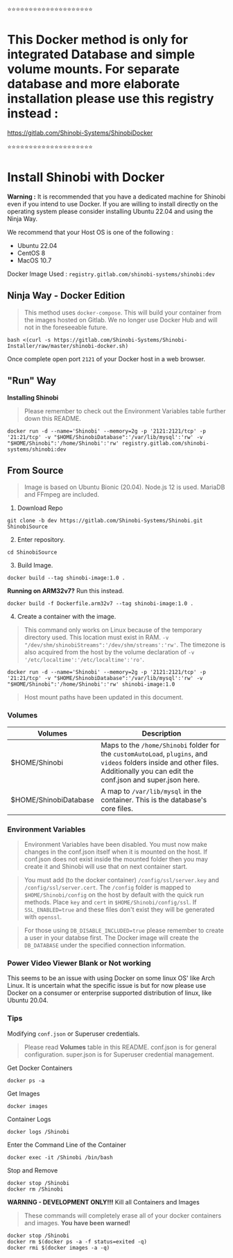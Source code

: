 ⭐⭐⭐⭐⭐⭐⭐⭐⭐⭐⭐⭐⭐⭐⭐⭐⭐⭐⭐⭐

# This Docker method is only for integrated Database and simple volume mounts. For separate database and more elaborate installation please use this registry instead :

https://gitlab.com/Shinobi-Systems/ShinobiDocker

⭐⭐⭐⭐⭐⭐⭐⭐⭐⭐⭐⭐⭐⭐⭐⭐⭐⭐⭐⭐

# Install Shinobi with Docker

**Warning :** It is recommended that you have a dedicated machine for Shinobi even if you intend to use Docker. If you are willing to install directly on the operating system please consider installing Ubuntu 22.04 and using the Ninja Way.

We recommend that your Host OS is one of the following :

- Ubuntu 22.04
- CentOS 8
- MacOS 10.7

Docker Image Used : `registry.gitlab.com/shinobi-systems/shinobi:dev`

## Ninja Way - Docker Edition

> This method uses `docker-compose`. This will build your container from the images hosted on Gitlab. We no longer use Docker Hub and will not in the foreseeable future.

```
bash <(curl -s https://gitlab.com/Shinobi-Systems/Shinobi-Installer/raw/master/shinobi-docker.sh)
```

Once complete open port `2121` of your Docker host in a web browser.

## "Run" Way

**Installing Shinobi**

> Please remember to check out the Environment Variables table further down this README.

```
docker run -d --name='Shinobi' --memory=2g -p '2121:2121/tcp' -p '21:21/tcp' -v "$HOME/ShinobiDatabase":'/var/lib/mysql':'rw' -v "$HOME/Shinobi":'/home/Shinobi':'rw' registry.gitlab.com/shinobi-systems/shinobi:dev
```

## From Source

> Image is based on Ubuntu Bionic (20.04). Node.js 12 is used. MariaDB and FFmpeg are included.

1. Download Repo

```
git clone -b dev https://gitlab.com/Shinobi-Systems/Shinobi.git ShinobiSource
```

2. Enter repository.

```
cd ShinobiSource
```

3. Build Image.

```
docker build --tag shinobi-image:1.0 .
```

**Running on ARM32v7?** Run this instead.

```
docker build -f Dockerfile.arm32v7 --tag shinobi-image:1.0 .
```

4. Create a container with the image.

> This command only works on Linux because of the temporary directory used. This location must exist in RAM. `-v "/dev/shm/shinobiStreams":'/dev/shm/streams':'rw'`. The timezone is also acquired from the host by the volume declaration of `-v '/etc/localtime':'/etc/localtime':'ro'`.

```
docker run -d --name='Shinobi' --memory=2g -p '2121:2121/tcp' -p '21:21/tcp' -v "$HOME/ShinobiDatabase":'/var/lib/mysql':'rw' -v "$HOME/Shinobi":'/home/Shinobi':'rw' shinobi-image:1.0
```

> Host mount paths have been updated in this document.

### Volumes

| Volumes               | Description                                                                                                                                                                       |
| --------------------- | --------------------------------------------------------------------------------------------------------------------------------------------------------------------------------- |
| $HOME/Shinobi         | Maps to the `/home/Shinobi` folder for the `customAutoLoad`, `plugins`, and `videos` folders inside and other files. Additionally you can edit the conf.json and super.json here. |
| $HOME/ShinobiDatabase | A map to `/var/lib/mysql` in the container. This is the database's core files.                                                                                                    |

### Environment Variables

> Environment Variables have been disabled. You must now make changes in the conf.json itself when it is mounted on the host.
> If conf.json does not exist inside the mounted folder then you may create it and Shinobi will use that on next container start.

> You must add (to the docker container) `/config/ssl/server.key` and `/config/ssl/server.cert`. The `/config` folder is mapped to `$HOME/Shinobi/config` on the host by default with the quick run methods. Place `key` and `cert` in `$HOME/Shinobi/config/ssl`. If `SSL_ENABLED=true` and these files don't exist they will be generated with `openssl`.

> For those using `DB_DISABLE_INCLUDED=true` please remember to create a user in your databse first. The Docker image will create the `DB_DATABASE` under the specified connection information.

### Power Video Viewer Blank or Not working

This seems to be an issue with using Docker on some linux OS' like Arch Linux. It is uncertain what the specific issue is but for now please use Docker on a consumer or enterprise supported distribution of linux, like Ubuntu 20.04.

### Tips

Modifying `conf.json` or Superuser credentials.

> Please read **Volumes** table in this README. conf.json is for general configuration. super.json is for Superuser credential management.

Get Docker Containers

```
docker ps -a
```

Get Images

```
docker images
```

Container Logs

```
docker logs /Shinobi
```

Enter the Command Line of the Container

```
docker exec -it /Shinobi /bin/bash
```

Stop and Remove

```
docker stop /Shinobi
docker rm /Shinobi
```

**WARNING - DEVELOPMENT ONLY!!!** Kill all Containers and Images

> These commands will completely erase all of your docker containers and images. **You have been warned!**

```
docker stop /Shinobi
docker rm $(docker ps -a -f status=exited -q)
docker rmi $(docker images -a -q)
```
